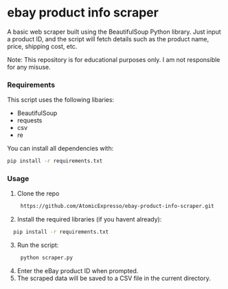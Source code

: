 # ebay product info scraper
A basic web scraper built using the BeautifulSoup Python library. Just input a product ID, and the script will fetch details such as the product name, price, shipping cost, etc.

Note: This repository is for educational purposes only. I am not responsible for any misuse.

### Requirements
This script uses the following libaries:
- BeautifulSoup
- requests
- csv
- re

You can install all dependencies with:
```bash
pip install -r requirements.txt
```
### Usage
1. Clone the repo
   ```bash
    https://github.com/AtomicExpresso/ebay-product-info-scraper.git
   ```
2. Install the required libraries (if you havent already):
  ```bash
    pip install -r requirements.txt
   ```
3. Run the script:
   ```bash
    python scraper.py
   ```
4. Enter the eBay product ID when prompted.
5. The scraped data will be saved to a CSV file in the current directory.
